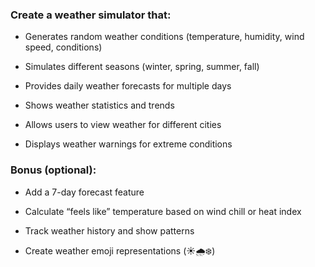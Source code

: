 ### Create a weather simulator that:

- Generates random weather conditions (temperature, humidity, wind speed, conditions)

- Simulates different seasons (winter, spring, summer, fall)

- Provides daily weather forecasts for multiple days

- Shows weather statistics and trends

- Allows users to view weather for different cities

- Displays weather warnings for extreme conditions

### Bonus (optional):

- Add a 7-day forecast feature

- Calculate “feels like” temperature based on wind chill or heat index

- Track weather history and show patterns

- Create weather emoji representations (☀️🌧️❄️)